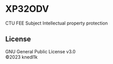 # XP32ODV
CTU FEE Subject Intellectual property protection


## License
GNU General Public License v3.0\
©2023 knedl1k
